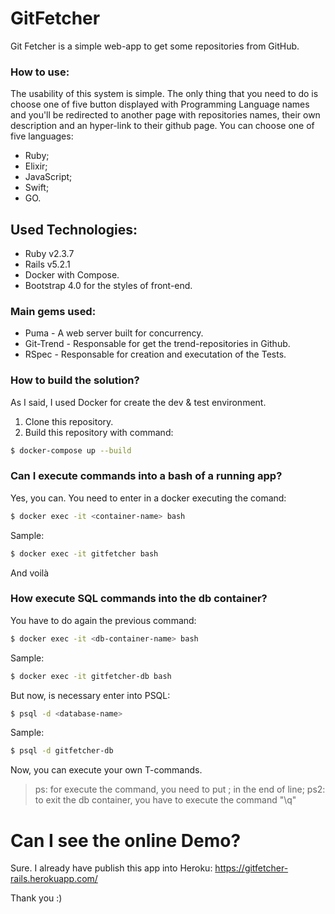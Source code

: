 # GitFetcher

Git Fetcher is a simple web-app to get some repositories from GitHub. 

### How to use:
The usability of this system is simple. The only thing that you need to do is choose one of five button displayed with Programming Language names and you'll be redirected to another page with repositories names, their own description and an hyper-link to their github page.
You can choose one of five languages:
* Ruby;
* Elixir;
* JavaScript;
* Swift;
* GO.

## Used Technologies:
* Ruby v2.3.7
* Rails v5.2.1
* Docker with Compose.
* Bootstrap 4.0 for the styles of front-end.

### Main gems used:
* Puma - A web server built for concurrency.
* Git-Trend - Responsable for get the trend-repositories in Github.
* RSpec - Responsable for creation and executation of the Tests.

### How to build the solution?

As I said, I used Docker for create the dev & test environment.

1. Clone this repository.
2. Build this repository with command:

```sh
$ docker-compose up --build
```

### Can I execute commands into a bash of a running app?
Yes, you can.
You need to enter in a docker executing the comand:
```sh
$ docker exec -it <container-name> bash
```
Sample:
```sh
$ docker exec -it gitfetcher bash
```
And voilà

### How execute SQL commands into the db container?
You have to do again the previous command:
```sh
$ docker exec -it <db-container-name> bash
```
Sample:
```sh
$ docker exec -it gitfetcher-db bash
```
But now, is necessary enter into PSQL:
```sh
$ psql -d <database-name>
```
Sample:
```sh
$ psql -d gitfetcher-db
```
Now, you can execute your own T-commands. 
> ps: for execute the command, you need to put ; in the end of line;
> ps2: to exit the db container, you have to execute the command "\q"


# Can I see the online Demo?
Sure.
I already have publish this app into Heroku:
https://gitfetcher-rails.herokuapp.com/


Thank you :)

